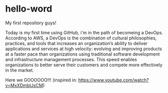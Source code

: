 # hello-word

My first repository guys!

Today is my first time using GitHub, i'm in the path of becomeing a DevOps. According to AWS, a DevOps is the combination of cultural philosophies, practices, and tools that increases an organization’s ability to deliver applications and services at high velocity: evolving and improving products at a faster pace than organizations using traditional software development and infrastructure management processes. This speed enables organizations to better serve their customers and compete more effectively in the market.

Here we GOOOOOO!!! (inspired in: https://www.youtube.com/watch?v=MxXDmbIJsCM)
